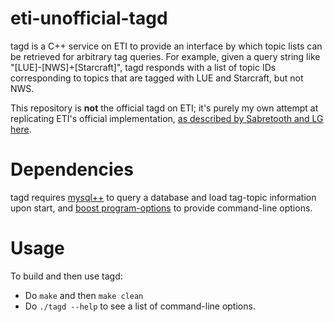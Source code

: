 eti-unofficial-tagd
===================
tagd is a C++ service on ETI to provide an interface by which topic lists can be retrieved for arbitrary tag queries. For example, given a query string like "[LUE]-[NWS]+[Starcraft]", tagd responds with a list of topic IDs corresponding to topics that are tagged with LUE and Starcraft, but not NWS.

This repository is __not__ the official tagd on ETI; it's purely my own attempt at replicating ETI's official implementation, [as described by Sabretooth and LG here](https://gist.github.com/shaldengeki/8125720).

Dependencies
============
tagd requires [mysql++](http://tangentsoft.net/mysql++/) to query a database and load tag-topic information upon start, and [boost program-options](http://www.boost.org/doc/libs/1_55_0/doc/html/program_options.html) to provide command-line options.

Usage
========
To build and then use tagd:
- Do `make` and then `make clean`
- Do `./tagd --help` to see a list of command-line options.